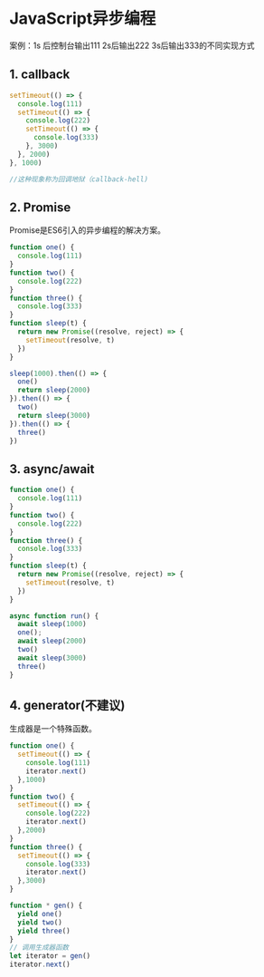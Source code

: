 # JavaScript异步编程

案例：1s 后控制台输出111 2s后输出222 3s后输出333的不同实现方式

## 1. callback

````js
setTimeout(() => {
  console.log(111)
  setTimeout(() => {
    console.log(222)
    setTimeout(() => {
      console.log(333)
    }, 3000)
  }, 2000)
}, 1000)

//这种现象称为回调地狱（callback-hell)
````

## 2. Promise

Promise是ES6引入的异步编程的解决方案。 

````js
function one() {
  console.log(111)
}
function two() {
  console.log(222)
}
function three() {
  console.log(333)
}
function sleep(t) {
  return new Promise((resolve, reject) => {
    setTimeout(resolve, t)
  })
}

sleep(1000).then(() => {
  one()
  return sleep(2000)
}).then(() => {
  two()
  return sleep(3000)
}).then(() => {
  three()
})
````

## 3. async/await

````js
function one() {
  console.log(111)
}
function two() {
  console.log(222)
}
function three() {
  console.log(333)
}
function sleep(t) {
  return new Promise((resolve, reject) => {
    setTimeout(resolve, t)
  })
}

async function run() {
  await sleep(1000)
  one();
  await sleep(2000)
  two()
  await sleep(3000)
  three()
}
````

## 4. generator(不建议)

生成器是一个特殊函数。

````js
function one() {
  setTimeout(() => {
    console.log(111)
    iterator.next()
  },1000)
}
function two() {
  setTimeout(() => {
    console.log(222)
    iterator.next()
  },2000)
}
function three() {
  setTimeout(() => {
    console.log(333)
    iterator.next()
  },3000)
}

function * gen() {
  yield one()
  yield two()
  yield three()
}
// 调用生成器函数
let iterator = gen()
iterator.next()
````

